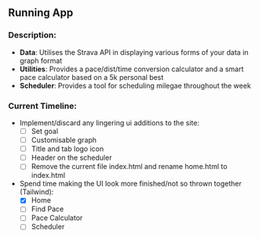 ## Running App

### Description:
- **Data**: Utilises the Strava API in displaying various forms of your data in graph format
- **Utilities**: Provides a pace/dist/time conversion calculator and a smart pace calculator based on a 5k personal best
- **Scheduler**: Provides a tool for scheduling milegae throughout the week

### Current Timeline:

- Implement/discard any lingering ui additions to the site:
    - [ ] Set goal
    - [ ] Customisable graph
    - [ ] Title and tab logo icon
    - [ ] Header on the scheduler
    - [ ] Remove the current file index.html and rename home.html to index.html
- Spend time making the UI look more finished/not so thrown together (Tailwind):
    - [x] Home
    - [ ] Find Pace
    - [ ] Pace Calculator
    - [ ] Scheduler
